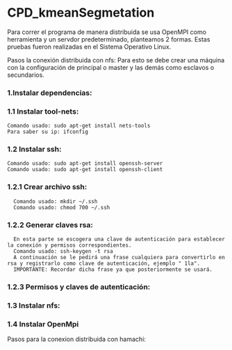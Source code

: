 # CPD_kmeanSegmetation
Para correr el programa de manera distribuida se usa OpenMPI como herramienta y un servdor predeterminado, planteamos 2 formas.
Estas pruebas fueron realizadas en el Sistema Operativo Linux.

Pasos la conexión distribuida con nfs:
Para esto se debe crear una máquina con la configuración de principal o master y las demás como esclavos o secundarios.

### 1.Instalar dependencias:
### 1.1 Instalar tool-nets:
    Comando usado: sudo apt-get install nets-tools
    Para saber su ip: ifconfig
### 1.2 Instalar ssh:
    Comando usado: sudo apt-get install openssh-server
    Comando usado: sudo apt-get install openssh-client
### 1.2.1 Crear archivo ssh:
      Comando usado: mkdir ~/.ssh
      Comando usado: chmod 700 ~/.ssh
### 1.2.2 Generar claves rsa:
      En esta parte se escogera una clave de autenticación para establecer la conexión y permisos correspondientes.
      Comando usado: ssh-keygen -t rsa
      A continuación se le pedirá una frase cualquiera para convertirlo en rsa y registrarlo como clave de autenticación, ejemplo " 1la".
      IMPORTANTE: Recordar dicha frase ya que posteriormente se usará.
### 1.2.3 Permisos y claves de autenticación:
### 1.3 Instalar nfs:
### 1.4 Instalar OpenMpi

Pasos para la conexion distribuida con hamachi:

